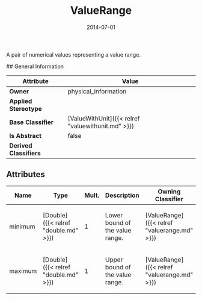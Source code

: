 ﻿---
title: ValueRange
toc: false
type: specs
date: "2014-07-01"
draft: false
specification: VEC
version: 1.1.1
documentType: "Recommendation"
elementType: Class
classes:
  - ValueRange
menu_name: vec-1.1.1
---
<p>A pair of numerical values representing a value range. </p>
## General Information

| Attribute               | Value |
|-------------------------|-------|
| **Owner**               | physical_information |
| **Applied Stereotype**  |   |
| **Base Classifier**     | [ValueWithUnit]({{< relref "valuewithunit.md" >}})<br/>  |
| **Is Abstract**         | false |
| **Derived Classifiers** |   |

## Attributes
|  Name  |  Type  |  Mult.  |  Description  |  Owning Classifier  |
|--------|--------|---------|---------------|--------------|
|minimum | [Double]({{< relref "double.md" >}}) | 1 | <p>Lower bound of the value range. </p> | [ValueRange]({{< relref "valuerange.md" >}}) |
|maximum | [Double]({{< relref "double.md" >}}) | 1 | <p>Upper bound of the value range. </p> | [ValueRange]({{< relref "valuerange.md" >}}) |

